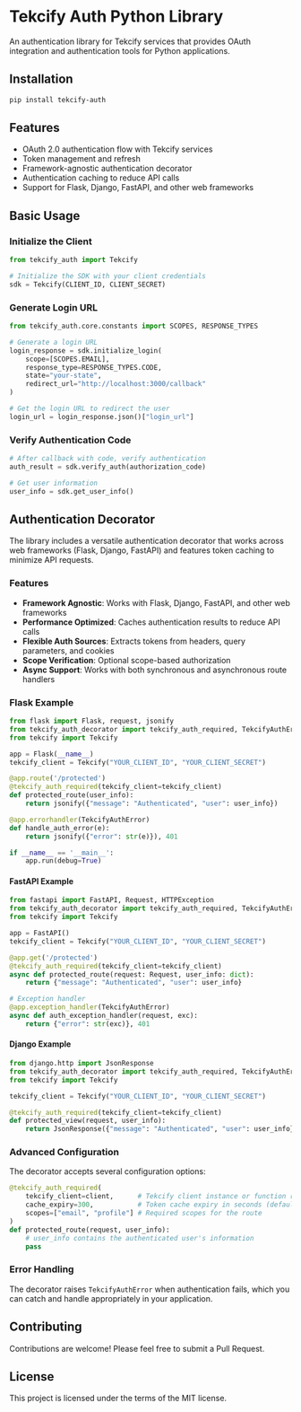 # Tekcify Auth Python Library

An authentication library for Tekcify services that provides OAuth integration and authentication tools for Python applications.

## Installation

```bash
pip install tekcify-auth
```

## Features

- OAuth 2.0 authentication flow with Tekcify services
- Token management and refresh
- Framework-agnostic authentication decorator
- Authentication caching to reduce API calls
- Support for Flask, Django, FastAPI, and other web frameworks

## Basic Usage

### Initialize the Client

```python
from tekcify_auth import Tekcify

# Initialize the SDK with your client credentials
sdk = Tekcify(CLIENT_ID, CLIENT_SECRET)
```

### Generate Login URL

```python
from tekcify_auth.core.constants import SCOPES, RESPONSE_TYPES

# Generate a login URL
login_response = sdk.initialize_login(
    scope=[SCOPES.EMAIL], 
    response_type=RESPONSE_TYPES.CODE,
    state="your-state",
    redirect_url="http://localhost:3000/callback"
)

# Get the login URL to redirect the user
login_url = login_response.json()["login_url"]
```

### Verify Authentication Code

```python
# After callback with code, verify authentication
auth_result = sdk.verify_auth(authorization_code)

# Get user information
user_info = sdk.get_user_info()
```

## Authentication Decorator

The library includes a versatile authentication decorator that works across web frameworks (Flask, Django, FastAPI) and features token caching to minimize API requests.

### Features

- **Framework Agnostic**: Works with Flask, Django, FastAPI, and other web frameworks
- **Performance Optimized**: Caches authentication results to reduce API calls
- **Flexible Auth Sources**: Extracts tokens from headers, query parameters, and cookies
- **Scope Verification**: Optional scope-based authorization
- **Async Support**: Works with both synchronous and asynchronous route handlers

### Flask Example

```python
from flask import Flask, request, jsonify
from tekcify_auth_decorator import tekcify_auth_required, TekcifyAuthError
from tekcify import Tekcify

app = Flask(__name__)
tekcify_client = Tekcify("YOUR_CLIENT_ID", "YOUR_CLIENT_SECRET")

@app.route('/protected')
@tekcify_auth_required(tekcify_client=tekcify_client)
def protected_route(user_info):
    return jsonify({"message": "Authenticated", "user": user_info})

@app.errorhandler(TekcifyAuthError)
def handle_auth_error(e):
    return jsonify({"error": str(e)}), 401

if __name__ == '__main__':
    app.run(debug=True)
```

#### FastAPI Example

```python
from fastapi import FastAPI, Request, HTTPException
from tekcify_auth_decorator import tekcify_auth_required, TekcifyAuthError
from tekcify import Tekcify

app = FastAPI()
tekcify_client = Tekcify("YOUR_CLIENT_ID", "YOUR_CLIENT_SECRET")

@app.get('/protected')
@tekcify_auth_required(tekcify_client=tekcify_client)
async def protected_route(request: Request, user_info: dict):
    return {"message": "Authenticated", "user": user_info}

# Exception handler
@app.exception_handler(TekcifyAuthError)
async def auth_exception_handler(request, exc):
    return {"error": str(exc)}, 401
```

#### Django Example

```python
from django.http import JsonResponse
from tekcify_auth_decorator import tekcify_auth_required, TekcifyAuthError
from tekcify import Tekcify

tekcify_client = Tekcify("YOUR_CLIENT_ID", "YOUR_CLIENT_SECRET")

@tekcify_auth_required(tekcify_client=tekcify_client)
def protected_view(request, user_info):
    return JsonResponse({"message": "Authenticated", "user": user_info})
```

### Advanced Configuration

The decorator accepts several configuration options:

```python
@tekcify_auth_required(
    tekcify_client=client,      # Tekcify client instance or function returning one
    cache_expiry=300,           # Token cache expiry in seconds (default: 5 minutes)
    scopes=["email", "profile"] # Required scopes for the route
)
def protected_route(request, user_info):
    # user_info contains the authenticated user's information
    pass
```

### Error Handling

The decorator raises `TekcifyAuthError` when authentication fails, which you can catch and handle appropriately in your application.

## Contributing

Contributions are welcome! Please feel free to submit a Pull Request.

## License

This project is licensed under the terms of the MIT license.
